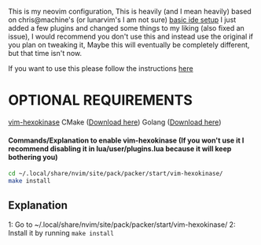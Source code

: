This is my neovim configuration, This is heavily (and I mean heavily) based on chris@machine's (or lunarvim's I am not sure) [basic ide setup](https://github.com/LunarVim/nvim-basic-ide) I just added a few plugins and changed some things to my liking (also fixed an issue), I would recommend you don't use this and instead use the original if you plan on tweaking it, Maybe this will eventually be completely different, but that time isn't now. 

If you want to use this please follow the instructions [here](https://github.com/LunarVim/nvim-basic-ide/#get-healthy)

# OPTIONAL REQUIREMENTS

[vim-hexokinase](https://github.com/RRethy/vim-hexokinase)
CMake  ([Download here](https://cmake.org/download/))
Golang ([Download here](https://golang.org/doc/install/))


#### Commands/Explanation to enable vim-hexokinase (If you won't use it I recommend disabling it in lua/user/plugins.lua because it will keep bothering you)

```bash
cd ~/.local/share/nvim/site/pack/packer/start/vim-hexokinase/
make install
```

## Explanation
1: Go to ~/.local/share/nvim/site/pack/packer/start/vim-hexokinase/
2: Install it by running `make install`

